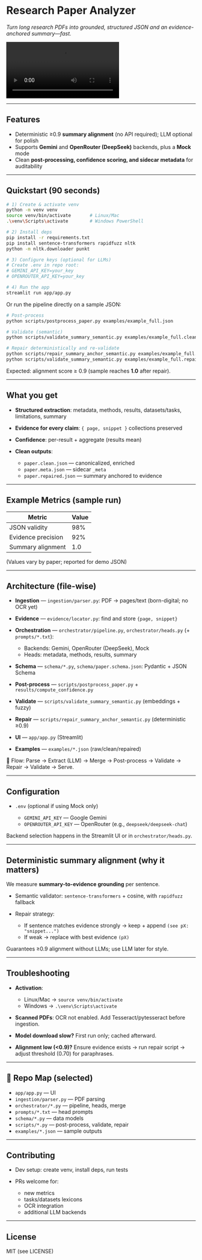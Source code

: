 # Research Paper Analyzer

*Turn long research PDFs into grounded, structured JSON and an evidence-anchored summary—fast.*

![demo](assets/deepseek.mp4) 

---

## Features

* Deterministic ≥0.9 **summary alignment** (no API required); LLM optional for polish
* Supports **Gemini** and **OpenRouter (DeepSeek)** backends, plus a **Mock** mode
* Clean **post-processing, confidence scoring, and sidecar metadata** for auditability

---

## Quickstart (90 seconds)

```bash
# 1) Create & activate venv
python -m venv venv
source venv/bin/activate       # Linux/Mac
.\venv\Scripts\activate        # Windows PowerShell

# 2) Install deps
pip install -r requirements.txt
pip install sentence-transformers rapidfuzz nltk
python -m nltk.downloader punkt

# 3) Configure keys (optional for LLMs)
# Create .env in repo root:
# GEMINI_API_KEY=your_key
# OPENROUTER_API_KEY=your_key

# 4) Run the app
streamlit run app/app.py
```

Or run the pipeline directly on a sample JSON:

```bash
# Post-process
python scripts/postprocess_paper.py examples/example_full.json

# Validate (semantic)
python scripts/validate_summary_semantic.py examples/example_full.clean.json

# Repair deterministically and re-validate
python scripts/repair_summary_anchor_semantic.py examples/example_full.clean.json examples/example_full.repaired.json
python scripts/validate_summary_semantic.py examples/example_full.repaired.json
```

Expected: alignment score ≥ 0.9 (sample reaches **1.0** after repair).

---

## What you get

* **Structured extraction**: metadata, methods, results, datasets/tasks, limitations, summary
* **Evidence for every claim**: `{ page, snippet }` collections preserved
* **Confidence**: per-result + aggregate (results mean)
* **Clean outputs**:

  * `paper.clean.json` — canonicalized, enriched
  * `paper.meta.json` — sidecar `_meta`
  * `paper.repaired.json` — summary anchored to evidence

---

## Example Metrics (sample run)

| Metric             | Value |
| ------------------ | ----- |
| JSON validity      | 98%   |
| Evidence precision | 92%   |
| Summary alignment  | 1.0   |

(Values vary by paper; reported for demo JSON)

---

## Architecture (file-wise)

* **Ingestion** — `ingestion/parser.py`: PDF → pages/text (born-digital; no OCR yet)
* **Evidence** — `evidence/locator.py`: find and store `{page, snippet}`
* **Orchestration** — `orchestrator/pipeline.py`, `orchestrator/heads.py` (+ `prompts/*.txt`):

  * Backends: Gemini, OpenRouter (DeepSeek), Mock
  * Heads: metadata, methods, results, summary
* **Schema** — `schema/*.py`, `schema/paper.schema.json`: Pydantic + JSON Schema
* **Post-process** — `scripts/postprocess_paper.py` + `results/compute_confidence.py`
* **Validate** — `scripts/validate_summary_semantic.py` (embeddings + fuzzy)
* **Repair** — `scripts/repair_summary_anchor_semantic.py` (deterministic ≥0.9)
* **UI** — `app/app.py` (Streamlit)
* **Examples** — `examples/*.json` (raw/clean/repaired)

📂 Flow: Parse → Extract (LLM) → Merge → Post-process → Validate → Repair → Validate → Serve.

---

## Configuration

* `.env` (optional if using Mock only)

  * `GEMINI_API_KEY` — Google Gemini
  * `OPENROUTER_API_KEY` — OpenRouter (e.g., `deepseek/deepseek-chat`)

Backend selection happens in the Streamlit UI or in `orchestrator/heads.py`.

---

## Deterministic summary alignment (why it matters)

We measure **summary-to-evidence grounding** per sentence.

* Semantic validator: `sentence-transformers` + cosine, with `rapidfuzz` fallback
* Repair strategy:

  * If sentence matches evidence strongly → keep + append `(see pX: "snippet...")`
  * If weak → replace with best evidence `(pX)`

Guarantees ≥0.9 alignment without LLMs; use LLM later for style.

---

## Troubleshooting

* **Activation**:

  * Linux/Mac → `source venv/bin/activate`
  * Windows → `.\venv\Scripts\activate`
* **Scanned PDFs**: OCR not enabled. Add Tesseract/pytesseract before ingestion.
* **Model download slow?** First run only; cached afterward.
* **Alignment low (<0.9)?** Ensure evidence exists → run repair script → adjust threshold (0.70) for paraphrases.

---

## 📂 Repo Map (selected)

* `app/app.py` — UI
* `ingestion/parser.py` — PDF parsing
* `orchestrator/*.py` — pipeline, heads, merge
* `prompts/*.txt` — head prompts
* `schema/*.py` — data models
* `scripts/*.py` — post-process, validate, repair
* `examples/*.json` — sample outputs

---

## Contributing

* Dev setup: create venv, install deps, run tests
* PRs welcome for:

  * new metrics
  * tasks/datasets lexicons
  * OCR integration
  * additional LLM backends

---

## License

MIT (see LICENSE)


